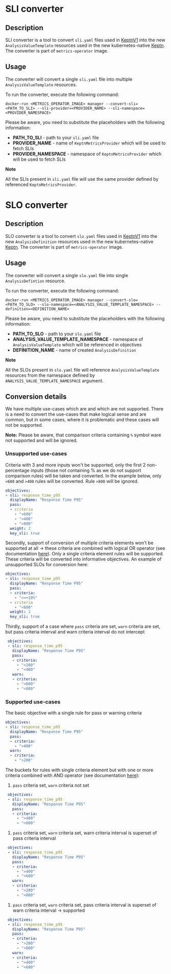 # SLI converter

## Description

SLI converter is a tool to convert `sli.yaml` files used in [KeptnV1](https://v1.keptn.sh/) into the new `AnalysisValueTemplate` resources used in the new kubernetes-native [Keptn](https://lifecycle.keptn.sh/). The converter is part of `metrics-operator` image.

## Usage

The converter will convert a single `sli.yaml` file into multiple `AnalysisValueTemplate` resources.

To run the converter, execute the following command:

```shell
docker-run <METRICS_OPERATOR_IMAGE> manager --convert-sli=<PATH_TO_SLI> --sli-provider=<PROVIDER_NAME> --sli-namespace=<PROVIDER_NAMESPACE>
```

Please be aware, you need to substitute the placeholders with the following information:

* **PATH_TO_SLI** - path to your `sli.yaml` file
* **PROVIDER_NAME** - name of `KeptnMetricsProvider` which will be used to fetch SLIs 
* **PROVIDER_NAMESPACE** - namespace of `KeptnMetricsProvider` which will be used to fetch SLIs 

**Note**

All the SLIs present in `sli.yaml` file will use the same provider defined by referenced `KeptnMetricsProvider`.

# SLO converter

## Description

SLO converter is a tool to convert `slo.yaml` files used in [KeptnV1](https://v1.keptn.sh/) into the new `AnalysisDefinition` resources used in the new kubernetes-native [Keptn](https://lifecycle.keptn.sh/). The converter is part of `metrics-operator` image.

## Usage

The converter will convert a single `slo.yaml` file into single `AnalysisDefintion` resource.

To run the converter, execute the following command:

```shell
docker-run <METRICS_OPERATOR_IMAGE> manager --convert-slo=<PATH_TO_SLO> --slo-namespace=<ANALYSIS_VALUE_TEMPLATE_NAMESPACE> --definition=<DEFINITION_NAME>
```

Please be aware, you need to substitute the placeholders with the following information:

* **PATH_TO_SLO** - path to your `slo.yaml` file
* **ANALYSIS_VALUE_TEMPLATE_NAMESPACE** - namespace of `AnalysisValueTemplate` which will be referenced in objectives 
* **DEFINITION_NAME** - name of created `AnalysisDefinition`

**Note**

All the SLOs present in `slo.yaml` file will reference `AnalysisValueTemplate` resources from the namespace defined by `ANALYSIS_VALUE_TEMPLATE_NAMESPACE` argument.

## Conversion details

We have multiple use-cases which are and which are not supported. There is a need to convert the use-cases that make logical sense and are common, but in some cases, where it is problematic and these cases will not be supported.

**Note:** Please be aware, that comparison criteria containing `%` symbol ware not supported and will be ignored.

### Unsupported use-cases

Criteria with 3 and more inputs won't be supported, only the first 2 non-percentage inputs (those not containing % as we do not support comparison rules) will be taken and converted. In the example below, only `<600` and `>400` rules will be converted. Rule `>800` will be ignored.

```yaml
objectives:
- sli: response_time_p95
  displayName: "Response Time P95"
  pass:
  - criteria
    - "<600"
    - ">400"
    - ">800"
  weight: 2
  key_sli: true
```

Secondly, support of conversion of multiple criteria elements won't be supported at all -> these criteria are combined with logical OR operator (see documentation [here](https://github.com/keptn/spec/blob/master/service_level_objective.md#objectives)). Only a single criteria element rules will be supported. These criteria will be converted into informative objectives. An example of unsupported SLOs for conversion here:

```yaml
objectives:
- sli: response_time_p95
  displayName: "Response Time P95"
  pass:
  - criteria:
    - "<=+10%"
  - criteria
    - "<600"
  weight: 2
  key_sli: true
```

Thirdly, support of a case where `pass` criteria are set, `warn` criteria are set, but pass criteria interval and warn criteria interval do not intercept

```yaml
 objectives:
 - sli: response_time_p95
   displayName: "Response Time P95"
   pass:
   - criteria:
     - ">200"
     - "<400"
   warn:
   - criteria:
     - ">600"
     - "<800" 
```

### Supported use-cases

The basic objective with a single rule for pass or warning criteria

 ```yaml
 objectives:
 - sli: response_time_p95
   displayName: "Response Time P95"
   pass:
   - criteria:
     - ">400"
   warn:
   - criteria:
     - ">200"
 ```

The buckets for rules with single criteria element but with one or more criteria combined with AND operator (see documentation [here](https://github.com/keptn/spec/blob/master/service_level_objective.md#objectives)):

1.  `pass` criteria set, `warn` criteria not set
   
```yaml
 objectives:
 - sli: response_time_p95
   displayName: "Response Time P95"
   pass:
   - criteria:
     - ">400"
     - "<600"
```

1. `pass` criteria set, `warn` criteria set, warn criteria interval is superset of pass criteria interval

```yaml
 objectives:
 - sli: response_time_p95
   displayName: "Response Time P95"
   pass:
   - criteria:
     - ">400"
     - "<600"
   warn:
   - criteria:
     - ">200"
     - "<800" 
```
 
1. `pass` criteria set, `warn` criteria set, pass criteria interval is superset of warn criteria interval -> supported

```yaml
 objectives:
 - sli: response_time_p95
   displayName: "Response Time P95"
   pass:
   - criteria:
     - ">200"
     - "<800"
   warn:
   - criteria:
     - ">400"
     - "<600" 
```
 